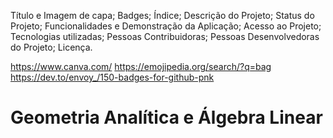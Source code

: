 Título e Imagem de capa;
Badges;
Índice;
Descrição do Projeto;
Status do Projeto;
Funcionalidades e Demonstração da Aplicação;
Acesso ao Projeto;
Tecnologias utilizadas;
Pessoas Contribuidoras;
Pessoas Desenvolvedoras do Projeto;
Licença.

https://www.canva.com/
https://emojipedia.org/search/?q=bag
https://dev.to/envoy_/150-badges-for-github-pnk

# Geometria Analítica e Álgebra Linear
